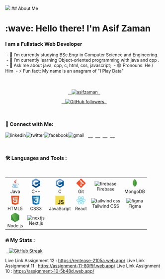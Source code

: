 <img src="https://user-images.githubusercontent.com/74038190/212748842-9fcbad5b-6173-4175-8a61-521f3dbb7514.gif">
## About Me 

<h1 align="left" id="asifzaman-title">:wave: Hello there! I'm Asif Zaman</h1>
<h3 align="left">I am a Fullstack Web Developer</h3>

 - 🔭 I’m currently studying BSc.Engr in Computer Science and Engineering.
 - 🌱 I’m currently learning Object-oriented programming with java and cpp .
 - 💬 Ask me about java, cpp, c, html, css, javascript;
 - 😄 Pronouns: He / Him
 - ⚡ Fun fact: My name is an anagram of "I Play Data"

<br/>

[banner-img]: https://raw.githubusercontent.com/asifzaman/asifzaman/main/banner.png 
[banner-link]: https://github.com/asifzaman



<p align="center">
 <a href="https://github.com/asifzaman">
  <img src="https://github-readme-stats.vercel.app/api?username=asifzaman&show_icons=true&theme=radical" alt="asifzaman" />
 </a>
</p>
<p align="center">
 <a href="https://github.com/asifzaman?tab=followers">
  <img alt="GitHub followers" src="https://img.shields.io/github/followers/asifzaman?style=flat&logo=github">
 </a>
</p>

<br/>

<h3 align="left"> 🤝 Connect with Me:</h3>
<p align="left"> 
 <a href="https://www.linkedin.com/in/a-k-m-asifuzzaman-5ab169303">
 <img align="left" alt="linkedin" src="https://img.shields.io/badge/LinkedIn-0077B5?style=for-the-badge&logo=linkedin&logoColor=white" height="18px"/>
 </a>
 <a href="https://x.com/zaman_asif44123">
 <img align="left" alt="twitter" src="https://img.shields.io/badge/Twitter-1DA1F2?style=for-the-badge&logo=twitter&logoColor=white" height="18px"/>
 </a>
 <a href="https://www.facebook.com/isu.asu.4762?mibextid=ZbWKwL">
 <img align="left" alt="facebook" src="https://img.shields.io/badge/Facebook-1877F2?style=for-the-badge&logo=facebook&logoColor=white" height="18px"/>
 </a>
 <a href="mailto:zasif855@gmail.com">
 <img align="left" alt="gmail" src="https://img.shields.io/badge/Gmail-D14836?style=for-the-badge&logo=gmail&logoColor=white" height="18px"/>
 </a> 
</p>

<br/>

<h3 align="left"> 🛠️ Languages and Tools :</h3>

<table>
 <tr>
  <td align="center"><img height="30" src="https://raw.githubusercontent.com/devicons/devicon/master/icons/java/java-original.svg" alt="java"><br>Java</td>
  <td align="center"><img height="30" src="https://raw.githubusercontent.com/devicons/devicon/master/icons/cplusplus/cplusplus-original.svg" alt="c++"><br>C++</td>
  <td align="center"><img height="30" src="https://raw.githubusercontent.com/devicons/devicon/master/icons/c/c-original.svg" alt="c"><br>C</td>
  <td align="center"><img height="30" src="https://raw.githubusercontent.com/devicons/devicon/master/icons/git/git-original.svg" alt="git"><br>Git</td>
  <td align="center"><img height="30" src="https://www.vectorlogo.zone/logos/firebase/firebase-icon.svg" alt="firebase"><br>Firebase</td>
  <td align="center"><img height="30" src="https://raw.githubusercontent.com/devicons/devicon/master/icons/mongodb/mongodb-original.svg" alt="mongodb"><br>MongoDB</td>
 </tr>
 <tr>
  <td align="center"><img height="30" src="https://raw.githubusercontent.com/devicons/devicon/master/icons/html5/html5-original.svg" alt="html"><br>HTML5</td>
  <td align="center"><img height="30" src="https://raw.githubusercontent.com/devicons/devicon/master/icons/css3/css3-original.svg" alt="css"><br>CSS3</td>
  <td align="center"><img height="30" src="https://raw.githubusercontent.com/devicons/devicon/master/icons/javascript/javascript-original.svg" alt="javascript"><br>JavaScript</td>
  <td align="center"><img height="30" src="https://raw.githubusercontent.com/devicons/devicon/master/icons/react/react-original.svg" alt="react"><br>React</td>
  <td align="center"><img height="30" src="https://www.vectorlogo.zone/logos/tailwindcss/tailwindcss-icon.svg" alt="tailwind css"><br>Tailwind CSS</td>
  <td align="center"><img height="30" src="https://www.vectorlogo.zone/logos/figma/figma-icon.svg" alt="figma"><br>Figma</td>
 </tr>
 <tr>
  <td align="center"><img height="30" src="https://raw.githubusercontent.com/devicons/devicon/master/icons/nodejs/nodejs-original.svg" alt="nodejs"><br>Node.js</td>
  <td align="center"><img height="30" src="https://cdn.worldvectorlogo.com/logos/nextjs-2.svg" alt="nextjs"><br>Next.js</td>
 </tr>
</table>

<h3 align="left">🔥 My Stats :</h3>

<p align="left">
 <a href="https://git.io/streak-stats">
 <img src="https://github-readme-streak-stats.herokuapp.com/?user=asifzaman&theme=dark&hide_border=true&date_format=M%20j%5B%2C%20Y%5D" alt="GitHub Streak" /></a>
</p>

Live Link Assignment 12 : https://rentease-2105a.web.app/
Live Link Assignment 11 : https://assignment-11-80f5f.web.app/
Live Link Assignment 10 : https://assignment-10-5b48d.web.app/
